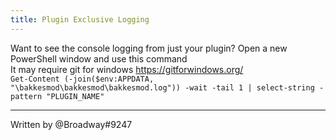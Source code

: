 ```yaml
---
title: Plugin Exclusive Logging
---
```


Want to see the console logging from just your plugin? Open a new PowerShell window and use this command  
It may require git for windows <https://gitforwindows.org/>  
`Get-Content (-join($env:APPDATA, "\bakkesmod\bakkesmod\bakkesmod.log")) -wait -tail 1 | select-string -pattern "PLUGIN_NAME"`

---
Written by @Broadway#9247